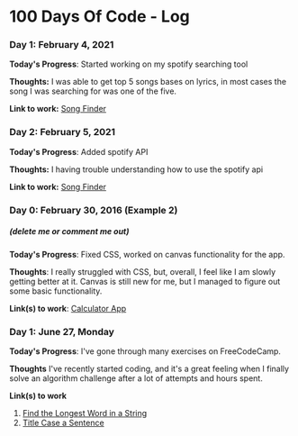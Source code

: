# 100 Days Of Code - Log

### Day 1: February 4, 2021

**Today's Progress**: Started working on my spotify searching tool

**Thoughts:** I was able to get top 5 songs bases on lyrics, in most cases the song I was searching for was one of the five. 

**Link to work:** [Song Finder](https://github.com/dannyzamora/SongFinder)

### Day 2: February 5, 2021

**Today's Progress**: Added spotify API

**Thoughts:** I having trouble understanding how to use the spotify api 

**Link to work:** [Song Finder](https://github.com/dannyzamora/SongFinder)

### Day 0: February 30, 2016 (Example 2)
##### (delete me or comment me out)

**Today's Progress**: Fixed CSS, worked on canvas functionality for the app.

**Thoughts**: I really struggled with CSS, but, overall, I feel like I am slowly getting better at it. Canvas is still new for me, but I managed to figure out some basic functionality.

**Link(s) to work**: [Calculator App](http://www.example.com)


### Day 1: June 27, Monday

**Today's Progress**: I've gone through many exercises on FreeCodeCamp.

**Thoughts** I've recently started coding, and it's a great feeling when I finally solve an algorithm challenge after a lot of attempts and hours spent.

**Link(s) to work**
1. [Find the Longest Word in a String](https://www.freecodecamp.com/challenges/find-the-longest-word-in-a-string)
2. [Title Case a Sentence](https://www.freecodecamp.com/challenges/title-case-a-sentence)
